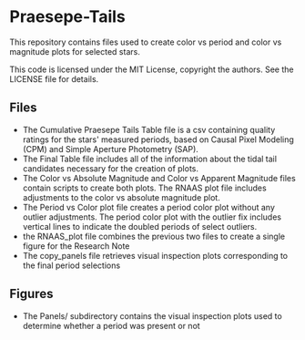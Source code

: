 # Praesepe-Tails
This repository contains files used to create color vs period and color vs magnitude plots for selected stars. 

This code is licensed under the MIT License, copyright the authors. See the LICENSE file for details. 

## Files
* The Cumulative Praesepe Tails Table file is a csv containing quality ratings for the stars' measured periods, based on Causal Pixel Modeling (CPM) and Simple Aperture Photometry (SAP).
* The Final Table file includes all of the information about the tidal tail candidates necessary for the creation of plots.
* The Color vs Absolute Magnitude and Color vs Apparent Magnitude files contain scripts to create both plots. The RNAAS plot file includes adjustments to the color vs absolute magnitude plot.
* The Period vs Color plot file creates a period color plot without any outlier adjustments. The period color plot with the outlier fix includes vertical lines to indicate the doubled periods of select outliers.
* the RNAAS_plot file combines the previous two files to create a single figure for the Research Note
* The copy_panels file retrieves visual inspection plots corresponding to the final period selections

## Figures
* The Panels/ subdirectory contains the visual inspection plots used to determine whether a period was present or not
